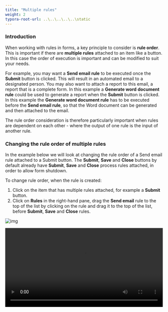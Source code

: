 ```yaml
---
title: "Multiple rules"
weight: 2
typora-root-url: ..\..\..\..\..\static
---
```




### Introduction

When working with rules in forms, a key principle to consider is **rule order**. This is important if there are **multiple rules** attached to an item like a button. In this case the order of execution is important and can be modified to suit your needs.

For example, you may want a **Send email rule** to be executed once the **Submit** button is clicked. This will result in an automated email to a designated person. You may also want to attach a report to this email, a report that is a complete form. In this example a **Generate word** **document** **rule** could be used to generate a report when the **Submit** button is clicked. In this example the **Generate word document rule** has to be executed before the **Send email rule**, so that the Word document can be generated and then attached to the email. 

The rule order consideration is therefore particularly important when rules are dependent on each other - where the output of one rule is the input of another rule.

### Changing the rule order of multiple rules

In the example below we will look at changing the rule order of a Send email rule attached to a Submit button. The **Submit**, **Save** and **Close** buttons by default already have **Submit**, **Save** and **Close** process rules attached, in order to allow form shutdown.

To change rule order, when the rule is created:

1. Click on the item that has multiple rules attached, for example a **Submit** button.
2. Click on **Rules** in the right-hand pane, drag the **Send email** rule to the top of the list by clicking on the rule and drag it to the top of the list, before **Submit**, **Save** and **Close** rules. 



![img](https://academy.kianda.com/wp-content/uploads/2022/03/ruleorder_frame.png)

<video width="100%" style="width:100%" controls>
    <source src="/videos/short-rule-order.mp4">
    Your browser does not support the video tag.
    </source>
</video>